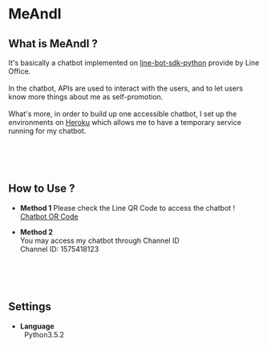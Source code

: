 # MeAndI



## What is MeAndI ?
It's basically a chatbot implemented on [line-bot-sdk-python](https://github.com/line/line-bot-sdk-python) provide by Line Office.
<br><br>In the chatbot, APIs are used to interact with the users, and to let users know more things about me as self-promotion.
<br><br>What's more, in order to build up one accessible chatbot, I set up the environments on [Heroku](https://dashboard.heroku.com/) which allows me to have a temporary service running for my chatbot.



<br><br><br>
## How to Use ?
* **Method 1**
Please check the Line QR Code to access the chatbot !
<br>[Chatbot OR Code](https://drive.google.com/file/d/1RUoWZga1-f_E_2VDGN5W0LPyUoCwU2Pf/view?usp=sharing)

* **Method 2**
<br>You may access my chatbot through Channel ID
<br>Channel ID: 1575418123



<br><br><br>
## Settings
* **Language**
<br>&nbsp; Python3.5.2